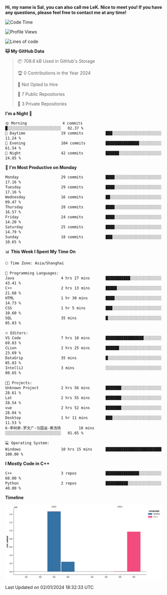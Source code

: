 **Hi, my name is Sal, you can also call me LeK. Nice to meet you! If you have any questions, please feel free to contact me at any time!**

<!--START_SECTION:waka-->
![Code Time](http://img.shields.io/badge/Code%20Time-143%20hrs%2055%20mins-blue)

![Profile Views](http://img.shields.io/badge/Profile%20Views-0-blue)

![Lines of code](https://img.shields.io/badge/From%20Hello%20World%20I%27ve%20Written-2.7%20million%20lines%20of%20code-blue)

**🐱 My GitHub Data** 

> 📦 708.6 kB Used in GitHub's Storage 
 > 
> 🏆 0 Contributions in the Year 2024
 > 
> 🚫 Not Opted to Hire
 > 
> 📜 7 Public Repositories 
 > 
> 🔑 3 Private Repositories 
 > 
**I'm a Night 🦉** 

```text
🌞 Morning                4 commits           █░░░░░░░░░░░░░░░░░░░░░░░░   02.37 % 
🌆 Daytime                19 commits          ███░░░░░░░░░░░░░░░░░░░░░░   11.24 % 
🌃 Evening                104 commits         ███████████████░░░░░░░░░░   61.54 % 
🌙 Night                  42 commits          ██████░░░░░░░░░░░░░░░░░░░   24.85 % 
```
📅 **I'm Most Productive on Monday** 

```text
Monday                   29 commits          ████░░░░░░░░░░░░░░░░░░░░░   17.16 % 
Tuesday                  29 commits          ████░░░░░░░░░░░░░░░░░░░░░   17.16 % 
Wednesday                16 commits          ██░░░░░░░░░░░░░░░░░░░░░░░   09.47 % 
Thursday                 28 commits          ████░░░░░░░░░░░░░░░░░░░░░   16.57 % 
Friday                   24 commits          ████░░░░░░░░░░░░░░░░░░░░░   14.20 % 
Saturday                 25 commits          ████░░░░░░░░░░░░░░░░░░░░░   14.79 % 
Sunday                   18 commits          ███░░░░░░░░░░░░░░░░░░░░░░   10.65 % 
```


📊 **This Week I Spent My Time On** 

```text
🕑︎ Time Zone: Asia/Shanghai

💬 Programming Languages: 
Java                     4 hrs 27 mins       ███████████░░░░░░░░░░░░░░   43.41 % 
C++                      2 hrs 13 mins       █████░░░░░░░░░░░░░░░░░░░░   21.68 % 
HTML                     1 hr 30 mins        ████░░░░░░░░░░░░░░░░░░░░░   14.73 % 
CSS                      1 hr 5 mins         ███░░░░░░░░░░░░░░░░░░░░░░   10.60 % 
SQL                      35 mins             █░░░░░░░░░░░░░░░░░░░░░░░░   05.83 % 

🔥 Editors: 
VS Code                  7 hrs 10 mins       █████████████████░░░░░░░░   69.83 % 
CLion                    2 hrs 25 mins       ██████░░░░░░░░░░░░░░░░░░░   23.69 % 
DataGrip                 35 mins             █░░░░░░░░░░░░░░░░░░░░░░░░   05.83 % 
IntelliJ                 3 mins              ░░░░░░░░░░░░░░░░░░░░░░░░░   00.65 % 

🐱‍💻 Projects: 
Unknown Project          2 hrs 56 mins       ███████░░░░░░░░░░░░░░░░░░   28.61 % 
Lat                      2 hrs 55 mins       ███████░░░░░░░░░░░░░░░░░░   28.54 % 
vue                      2 hrs 52 mins       ███████░░░░░░░░░░░░░░░░░░   28.04 % 
Desktop                  1 hr 11 mins        ███░░░░░░░░░░░░░░░░░░░░░░   11.53 % 
6-李树泉-罗文广-马国运-黄浩扬        10 mins             ░░░░░░░░░░░░░░░░░░░░░░░░░   01.65 % 

💻 Operating System: 
Windows                  10 hrs 15 mins      █████████████████████████   100.00 % 
```

**I Mostly Code in C++** 

```text
C++                      3 repos             ███████████████░░░░░░░░░░   60.00 % 
Python                   2 repos             ██████████░░░░░░░░░░░░░░░   40.00 % 
```



**Timeline**

![Lines of Code chart](https://raw.githubusercontent.com/LeKZzzz/LeKZzzz/master/assets/bar_graph.png)


 Last Updated on 02/01/2024 18:32:33 UTC
<!--END_SECTION:waka-->
